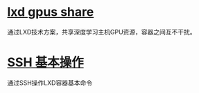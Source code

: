 # [lxd gpus share](./lxd-gpus-share.md)
通过LXD技术方案，共享深度学习主机GPU资源，容器之间互不干扰。

# [SSH 基本操作](./ssh-operation.md)
通过SSH操作LXD容器基本命令
